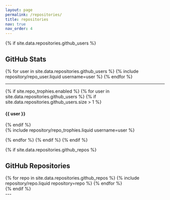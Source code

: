 ```yaml
---
layout: page
permalink: /repositories/
title: repositories
nav: true
nav_order: 4
---
```


{% if site.data.repositories.github_users %}

## GitHub Stats

<div class="repositories d-flex flex-wrap flex-md-row flex-column justify-content-between align-items-center">
  {% for user in site.data.repositories.github_users %}
    {% include repository/repo_user.liquid username=user %}
  {% endfor %}
</div>

---

{% if site.repo_trophies.enabled %}
{% for user in site.data.repositories.github_users %}
{% if site.data.repositories.github_users.size > 1 %}

  <h4>{{ user }}</h4>
  {% endif %}
  <div class="repositories d-flex flex-wrap flex-md-row flex-column justify-content-between align-items-center">
  {% include repository/repo_trophies.liquid username=user %}
  </div>



{% endfor %}
{% endif %}
{% endif %}



{% if site.data.repositories.github_repos %}


## GitHub Repositories

<div class="repositories d-flex flex-wrap flex-md-row flex-column justify-content-between align-items-center">
  {% for repo in site.data.repositories.github_repos %}
    {% include repository/repo.liquid repository=repo %}
  {% endfor %}
</div>
{% endif %}



<body>
  <div id="wakatime-stats" style="display: flex; flex-direction: column; align-items: flex-start; justify-content: flex-start; gap: 2rem; margin: 0 auto;">
    <!-- This container will be populated by the script -->
    ---
  </div>

  <script>
    // Function to determine the current theme
    function getCurrentTheme() {
      const theme = localStorage.getItem('theme') || 'system';
      if (theme === 'system') {
        return window.matchMedia('(prefers-color-scheme: dark)').matches ? 'dark' : 'light';
      }
      return theme;
    }

    // Inject Wakatime stats based on the theme
    const currentTheme = getCurrentTheme();
    const wakatimeStatsContainer = document.getElementById('wakatime-stats');
    wakatimeStatsContainer.innerHTML = currentTheme === 'dark' ? `
      <figure style="display: flex; justify-content: flex-start; align-items: flex-start; width: 100%; max-width: 800px; margin: 0;">
        <embed src="https://wakatime.com/share/@stperrakis/2758fa45-5826-485b-9fc8-2cbaab56408d.svg" style="display: block; width: 100%; max-width: 500px; height: auto; margin: 0;"></embed>
      </figure>
      <figure style="display: flex; justify-content: flex-start; align-items: flex-start; width: 100%; max-width: 800px; margin: 0;">
        <embed src="https://wakatime.com/share/@stperrakis/1426fa0f-b937-4003-a817-4f1590a0d8b7.svg" style="display: block; width: 100%; max-width: 500px; height: auto; margin: 0;"></embed>
      </figure>
    ` : `
      <figure style="display: flex; justify-content: flex-start; align-items: flex-start; width: 100%; max-width: 800px; margin: 0;">
        <embed src="https://wakatime.com/share/@stperrakis/15a8c207-63b0-41c1-be29-b21a1196ba4b.svg" style="display: block; width: 100%; max-width: 500px; height: auto; margin: 0;"></embed>
      </figure>
      <figure style="display: flex; justify-content: flex-start; align-items: flex-start; width: 100%; max-width: 800px; margin: 0;">
        <embed src="https://wakatime.com/share/@stperrakis/4d26bfdd-0e56-4779-9ee6-fd23792112ec.svg" style="display: block; width: 100%; max-width: 500px; height: auto; margin: 0;"></embed>
      </figure>
    `;
  </script>
</body>
